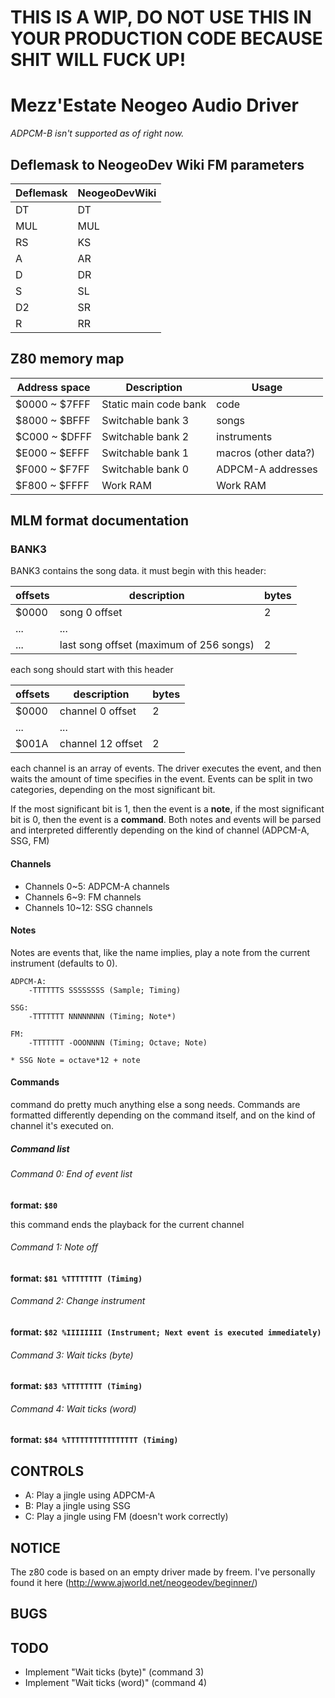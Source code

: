 # THIS IS A WIP, DO NOT USE THIS IN YOUR PRODUCTION CODE BECAUSE SHIT WILL FUCK UP!

# Mezz'Estate Neogeo Audio Driver
*ADPCM-B isn't supported as of right now.*

## Deflemask to NeogeoDev Wiki FM parameters
Deflemask | NeogeoDevWiki
----------|--------------
DT        | DT
MUL       | MUL
RS        | KS
A         | AR
D         | DR
S         | SL
D2        | SR
R         | RR

## Z80 memory map
Address space | Description           | Usage
--------------|-----------------------|----------------------
$0000 ~ $7FFF | Static main code bank | code
$8000 ~ $BFFF | Switchable bank 3     | songs
$C000 ~ $DFFF | Switchable bank 2     | instruments
$E000 ~ $EFFF | Switchable bank 1     | macros (other data?)
$F000 ~ $F7FF | Switchable bank 0     | ADPCM-A addresses
$F800 ~ $FFFF | Work RAM              | Work RAM

## MLM format documentation

### BANK3
BANK3 contains the song data. it must begin with this header:

|offsets | description                             | bytes 
|--------|-----------------------------------------|-------
|$0000   | song 0 offset                           | 2
|...     | ...                                     | 
|...     | last song offset (maximum of 256 songs) | 2


each song should start with this header


offsets | description       | bytes
--------|-------------------|------ 
$0000   | channel 0 offset  | 2
...     | ...               |
$001A   | channel 12 offset | 2


each channel is an array of events. The driver executes the event, and then waits the amount of time specifies in the event.
Events can be split in two categories, depending on the most significant bit. 

If the most significant bit is 1, then the event is a **note**, if the most significant bit is 0, then the event is a **command**. Both notes and events will be parsed and interpreted differently depending on the kind of channel (ADPCM-A, SSG, FM)

#### Channels
* Channels 0~5: ADPCM-A channels
* Channels 6~9: FM channels
* Channels 10~12: SSG channels

#### Notes
Notes are events that, like the name implies, play a note from the current instrument (defaults to 0).

```
ADPCM-A:
	-TTTTTTS SSSSSSSS (Sample; Timing)

SSG:
	-TTTTTTT NNNNNNNN (Timing; Note*)

FM:
	-TTTTTTT -OOONNNN (Timing; Octave; Note)

* SSG Note = octave*12 + note
```

#### Commands
command do pretty much anything else a song needs. Commands are formatted differently depending on the command itself, and on the kind of channel it's executed on.

##### Command list

###### Command 0: End of event list
**format: `$80`**

this command ends the playback for the current channel

###### Command 1: Note off
**format: `$81 %TTTTTTTT (Timing)`**

###### Command 2: Change instrument
**format: `$82 %IIIIIIII (Instrument; Next event is executed immediately)`**

###### Command 3: Wait ticks (byte)
**format: `$83 %TTTTTTTT (Timing)`**

###### Command 4: Wait ticks (word)
**format: `$84 %TTTTTTTTTTTTTTTT (Timing)`**

## CONTROLS
* A: Play a jingle using ADPCM-A
* B: Play a jingle using SSG 
* C: Play a jingle using FM (doesn't work correctly)

## NOTICE
The z80 code is based on an empty driver made by freem. I've personally found it here (http://www.ajworld.net/neogeodev/beginner/)

## BUGS

## TODO
* Implement "Wait ticks (byte)" (command 3)
* Implement "Wait ticks (word)" (command 4)
